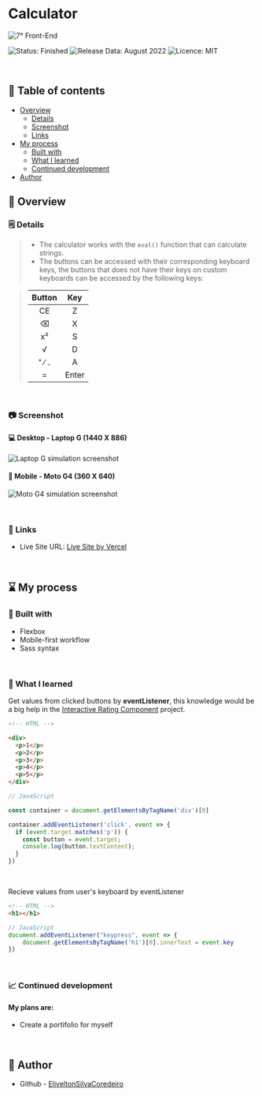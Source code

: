 # Calculator
![7° Front-End](https://user-images.githubusercontent.com/105513033/187050514-3a7bc4a3-7b9e-4490-99da-bc8406eec328.png)

<span>
  <img src="https://img.shields.io/badge/STATUS-FINISHED-success" alt="Status: Finished">
  <img src="https://img.shields.io/badge/RELEASE_DATA-AUGUST%202022-informational" alt="Release Data: August 2022">
  <img src="https://img.shields.io/badge/LICENCE-MIT-important" alt="Licence: MIT">
</span>

&nbsp;

## 📖 Table of contents

- [Overview](#overview)
  - [Details](#details)
  - [Screenshot](#screenshot)
  - [Links](#links)
- [My process](#my-process)
  - [Built with](#built-with)
  - [What I learned](#what-i-learned)
  - [Continued development](#continued-development)
- [Author](#author)

##  👀 Overview

### 🗒️ Details
> - The calculator works with the ```eval()``` function that can calculate strings.
> - The buttons can be accessed with their corresponding keyboard keys, the buttons that does not have their keys on custom keyboards can be accessed by the following keys:

> | **Button** | **Key** |
> |:---:|:---:|
> | CE | Z |
> | ⌫ | X |
> | x² | S |
> | √ | D |
> | ⁺ ∕ ₋ | A |
> | = | Enter |

&nbsp;

### 📷 Screenshot

#### 💻 Desktop - Laptop G (1440 X 886)
![Laptop G simulation screenshot](https://user-images.githubusercontent.com/105513033/187050518-ab0e49cd-01ce-4bce-8b3a-8ebb4f9e29f3.png)

#### 📱 Mobile - Moto G4 (360 X 640)
![Moto G4 simulation screenshot](https://user-images.githubusercontent.com/105513033/187050520-8d6ee88d-6289-4193-8060-0d5c28ad7576.png)

&nbsp;

### 🔗 Links

- Live Site URL: [Live Site by Vercel](https://calculator-git-master-eliveltonsilvacordeiro.vercel.app/)

&nbsp;

## ⌛ My process

### 🚧 Built with

- Flexbox
- Mobile-first workflow
- Sass syntax

&nbsp;

### 📝 What I learned

Get values from clicked buttons by **eventListener**, this knowledge would be a big help in the [Interactive Rating Component](https://github.com/EliveltonSilvaCordeiro/Interactive-Rating-Component) project.

```HTML
<!-- HTML -->

<div>
  <p>1</p>
  <p>2</p>
  <p>3</p>
  <p>4</p>
  <p>5</p>
</div>
```

```JavaScript
// JavaScript

const container = document.getElementsByTagName('div')[0]

container.addEventListener('click', event => {
  if (event.target.matches('p')) {
    const button = event.target;
    console.log(button.textContent);
  }
})
```
&nbsp;

Recieve values from user's keyboard by eventListener

```HTML
<!-- HTML -->
<h1></h1>
```

```JavaScript
// JavaScript
document.addEventListener("keypress", event => {
    document.getElementsByTagName('h1')[0].innerText = event.key
})

```

&nbsp;

### 📈 Continued development

#### My plans are:

- Create a portifolio for myself

&nbsp;

## 👤 Author

- Github - [EliveltonSilvaCoredeiro](https://github.com/EliveltonSilvaCordeiro/)
